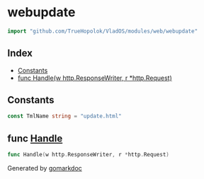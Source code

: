 <!-- Code generated by gomarkdoc. DO NOT EDIT -->

# webupdate

```go
import "github.com/TrueHopolok/VladOS/modules/web/webupdate"
```

## Index

- [Constants](<#constants>)
- [func Handle\(w http.ResponseWriter, r \*http.Request\)](<#Handle>)


## Constants

<a name="TmlName"></a>

```go
const TmlName string = "update.html"
```

<a name="Handle"></a>
## func [Handle](<https://github.com/TrueHopolok/VladOS/blob/main/modules/web/webupdate/handler.go#L15>)

```go
func Handle(w http.ResponseWriter, r *http.Request)
```



Generated by [gomarkdoc](<https://github.com/princjef/gomarkdoc>)
